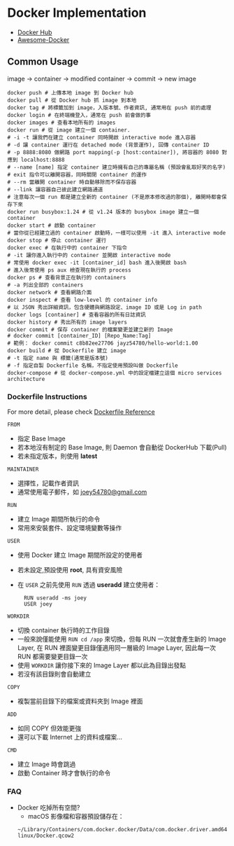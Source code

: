 # Docker Implementation
* [Docker Hub](https://hub.docker.com/)
* [Awesome-Docker](https://github.com/veggiemonk/awesome-docker)
## Common Usage
image -> container -> modified container -> commit -> new image

```shell
docker push # 上傳本地 image 到 Docker hub
docker pull # 從 Docker hub 抓 image 到本地
docker tag # 將標籤加到 image，入版本號、作者資訊, 通常用在 push 前的處理
docker login # 在終端機登入，通常在 push 前會做的事
docker images # 查看本地所有的 images
docker run # 從 image 建立一個 container.
# -i -t 讓我們在建立 container 同時開啟 interactive mode 進入容器
# -d 讓 container 運行在 detached mode (背景運作), 回傳 container ID
# -p 8888:8080 做網路 port mapping(-p [host:container]), 將容器的 8080 對應到 localhost:8888
# --name [name] 指定 container 建立時擁有自己的專屬名稱 (預設會亂取好笑的名字)
# exit 指令可以離開容器，同時關閉 container 的運作
# --rm 當離開 container 時自動移除而不保存容器
# --link 讓容器自己彼此建立網路通道
# 注意每次一個 run 都是建立全新的 container (不是原本修改過的那個), 離開時都會保存下來
docker run busybox:1.24 # 從 v1.24 版本的 busybox image 建立一個 container
docker start # 啟動 container
# 當你從已經建立過的 container 啟動時，一樣可以使用 -it 進入 interactive mode
docker stop # 停止 container 運行
docker exec # 在執行中的 container 下指令
# -it 讓你進入執行中的 container 並開啟 interactive mode
# 常使用 docker exec -it [container_id] bash 進入後開啟 bash
# 進入後常使用 ps aux 檢查現在執行的 process
docker ps # 查看背景正在執行的 containers
# -a 列出全部的 containers
docker network # 查看網路介面
docker inspect # 查看 low-level 的 container info
# 以 JSON 秀出詳細資訊，包含硬體與網路設定、image ID 或是 Log in path
docker logs [container] # 查看容器的所有日誌資訊
docker history # 秀出所有的 image layers
docker commit # 保存 container 的檔案變更並建立新的 Image
# docker commit [container_ID] [Repo_Name:Tag]
# 範例： docker commit c8b82ee27706 jayz54780/hello-world:1.00
docker build # 從 Dockerfile 建立 image
# -t 指定 name 與 標籤(通常是版本號)
# -f 指定自製 Dockerfile 名稱，不指定使用預設叫做 Dockerfile
docker-compose # 從 docker-compose.yml 中的設定檔建立這個 micro services architecture
```

### Dockerfile Instructions
For more detail, please check [Dockerfile Reference](https://docs.docker.com/engine/reference/builder/)

``FROM``
  * 指定 Base Image
  * 若本地沒有制定的 Base Image, 則 Daemon 會自動從 DockerHub 下載(Pull)
  * 若未指定版本，則使用 __latest__

``MAINTAINER``
  * 選擇性，記載作者資訊
  * 通常使用電子郵件，如 joey54780@gmail.com

``RUN``
  * 建立 Image 期間所執行的命令
  * 常用來安裝套件、設定環境變數等操作

``USER``
  * 使用 Docker 建立 Image 期間所設定的使用者
  * 若未設定,預設使用 __root__, 具有資安風險
  * 在 ``USER`` 之前先使用 ``RUN`` 透過 __useradd__ 建立使用者：

    ```
      RUN useradd -ms joey
      USER joey
    ```

``WORKDIR``
  * 切換 container 執行時的工作目錄
  * 一般來說僅能使用 ``RUN cd /app`` 來切換，但每 RUN 一次就會產生新的 Image Layer, 在 RUN 裡面變更目錄僅適用同一層級的 Image Layer, 因此每一次 RUN 都需要變更目錄一次
  * 使用 ``WORKDIR`` 讓你接下來的 Image Layer 都以此為目錄出發點
  * 若沒有該目錄則會自動建立

``COPY``
  * 複製當前目錄下的檔案或資料夾到 Image 裡面

``ADD``
  * 如同 COPY 但效能更強
  * 還可以下載 Internet 上的資料或檔案...

``CMD``
  * 建立 Image 時會跳過
  * 啟動 Container 時才會執行的命令


### FAQ

* Docker 吃掉所有空間?
  * macOS 影像檔和容器預設儲存在：
  ```shell
  ~/Library/Containers/com.docker.docker/Data/com.docker.driver.amd64-linux/Docker.qcow2
  ```
